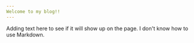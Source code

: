 ```yaml
---
Welcome to my blog!!
---
```

Adding text here to see if it will show up on the page. I don't know how to use Markdown.
